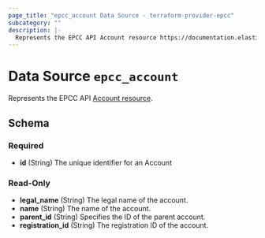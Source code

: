```yaml
---
page_title: "epcc_account Data Source - terraform-provider-epcc"
subcategory: ""
description: |-
  Represents the EPCC API Account resource https://documentation.elasticpath.com/commerce-cloud/docs/api/account-management/accounts/index.html#the-account-object.
---
```


# Data Source `epcc_account`

Represents the EPCC API [Account resource](https://documentation.elasticpath.com/commerce-cloud/docs/api/account-management/accounts/index.html#the-account-object).



<!-- schema generated by tfplugindocs -->
## Schema

### Required

- **id** (String) The unique identifier for an Account

### Read-Only

- **legal_name** (String) The legal name of the account.
- **name** (String) The name of the account.
- **parent_id** (String) Specifies the ID of the parent account.
- **registration_id** (String) The registration ID of the account.

